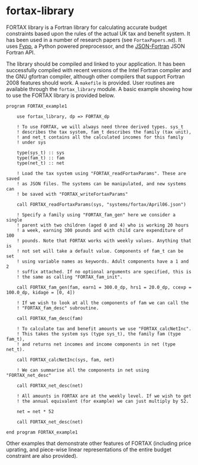 # fortax-library

FORTAX library is a Fortran library for calculating accurate budget constraints based upon the rules of the actual UK tax and benefit system. It has been used in a number of research papers (see `FortaxPapers.md`). It uses [Fypp](https://github.com/aradi/fypp), a Python powered preprocessor, and the [JSON-Fortran](https://github.com/jacobwilliams/json-fortran) JSON Fortran API.

The library should be compiled and linked to your application. It has been successfully compiled with recent versions of the Intel Fortran compiler and the GNU gfortran compiler, although other compilers that support Fortran 2008 features should work. A `makefile` is provided. User routines are available through the `fortax_library` module. A basic example showing how to use the FORTAX library is provided below.

```
program FORTAX_example1

    use fortax_library, dp => FORTAX_dp

    ! To use FORTAX, we will always need three derived types. sys_t
    ! describes the tax system, fam_t describes the family (tax unit),
    ! and net_t contains all the calculated incomes for this family
    ! under sys

    type(sys_t) :: sys
    type(fam_t) :: fam
    type(net_t) :: net

    ! Load the tax system using "FORTAX_readFortaxParams". These are saved 
    ! as JSON files. The systems can be manipulated, and new systems can
    ! be saved with "FORTAX_writeFortaxParams"

    call FORTAX_readFortaxParams(sys, "systems/fortax/April06.json")

    ! Specify a family using "FORTAX_fam_gen" here we consider a single 
    ! parent with two children (aged 0 and 4) who is working 20 hours
    ! a week, earning 300 pounds and with child care expenditure of 100 
    ! pounds. Note that FORTAX works with weekly values. Anything that is
    ! not set will take a default value. Components of fam_t can be set
    ! using variable names as keywords. Adult components have a 1 and 2
    ! suffix attached. If no optional arguments are specified, this is
    ! the same as calling "FORTAX_fam_init".

    call FORTAX_fam_gen(fam, earn1 = 300.0_dp, hrs1 = 20.0_dp, ccexp = 100.0_dp, kidage = [0, 4])

    ! If we wish to look at all the components of fam we can call the
    ! "FORTAX_fam_desc" subroutine.

    call FORTAX_fam_desc(fam)

    ! To calculate tax and benefit amounts we use "FORTAX_calcNetInc".
    ! This takes the system sys (type sys_t), the family fam (type fam_t),
    ! and returns net incomes and income components in net (type net_t).

    call FORTAX_calcNetInc(sys, fam, net)

    ! We can summarise all the components in net using "FORTAX_net_desc"

    call FORTAX_net_desc(net)

    ! All amounts in FORTAX are at the weekly level. If we wish to get
    ! the annual equivalent (for example) we can just multiply by 52.

    net = net * 52

    call FORTAX_net_desc(net)

end program FORTAX_example1
```

Other examples that demonstrate other features of FORTAX (including price uprating, and piece-wise linear representations of the entire budget constraint are also provided).

